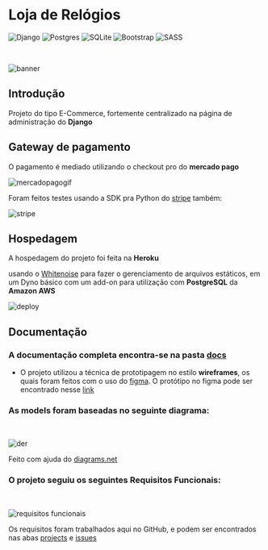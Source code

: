 # Loja de Relógios

![Django](https://img.shields.io/badge/django-%23092E20.svg?style=for-the-badge&logo=django&logoColor=white)
![Postgres](https://img.shields.io/badge/postgres-%23316192.svg?style=for-the-badge&logo=postgresql&logoColor=white)
![SQLite](https://img.shields.io/badge/sqlite-%2307405e.svg?style=for-the-badge&logo=sqlite&logoColor=white)
![Bootstrap](https://img.shields.io/badge/bootstrap-%23563D7C.svg?style=for-the-badge&logo=bootstrap&logoColor=white)
![SASS](https://img.shields.io/badge/SASS-hotpink.svg?style=for-the-badge&logo=SASS&logoColor=white)

<br />

![banner](https://github.com/rafaelngoncalves5/loja-relogios/blob/master/docs/banner.PNG)

## Introdução

Projeto do tipo E-Commerce, fortemente centralizado na página de administração do **Django**

## Gateway de pagamento

O pagamento é mediado utilizando o checkout pro do **mercado pago**

![mercadopagogif](https://github.com/rafaelngoncalves5/loja-relogios/blob/master/docs/mercadopago.gif)

Foram feitos testes usando a SDK pra Python do [stripe](https://stripe.com/docs) também:

![stripe](https://github.com/rafaelngoncalves5/loja-relogios/blob/master/docs/stripe.PNG)

## Hospedagem

A hospedagem do projeto foi feita na **Heroku**

usando o [Whitenoise](https://whitenoise.readthedocs.io/) para fazer o gerenciamento de arquivos estáticos, em um Dyno básico com um add-on para utilização com **PostgreSQL** da **Amazon AWS**

![deploy](https://github.com/rafaelngoncalves5/loja-relogios/assets/62622905/cd2afdb6-4c86-4cde-ab66-7415fe230d70)

## Documentação

### A documentação completa encontra-se na pasta [docs](https://github.com/rafaelngoncalves5/loja-relogios/tree/master/docs)

- O projeto utilizou a técnica de prototipagem no estilo **wireframes**, os quais foram feitos com o uso do [figma](https://www.figma.com/). O protótipo no figma pode ser encontrado nesse [link](https://www.figma.com/file/x50yDDgJO1vNL9x0uMe7ZK/E-commerce?node-id=0-1&t=FXz16bZ9s8brMhMe-0)

### As models foram baseadas no seguinte diagrama:

<br />

![der](https://github.com/rafaelngoncalves5/loja-relogios/blob/master/docs/DER.jpg?raw=true)

Feito com ajuda do [diagrams.net](https://www.diagrams.net/)

### O projeto seguiu os seguintes Requisitos Funcionais:

<br />

![requisitos funcionais](https://github.com/rafaelngoncalves5/loja-relogios/blob/master/docs/RFs.PNG?raw=true)

Os requisitos foram trabalhados aqui no GitHub, e podem ser encontrados nas abas [projects](https://github.com/rafaelngoncalves5/loja-relogios/projects?query=is%3Aopen) e [issues](https://github.com/rafaelngoncalves5/loja-relogios/issues)
